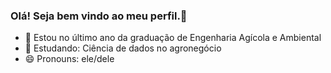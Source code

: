 ### Olá! Seja bem vindo ao meu perfil.👋

- 🔭 Estou no último ano da graduação de Engenharia Agícola e Ambiental
- 🌱 Estudando: Ciência de dados no agronegócio
- 😄 Pronouns: ele/dele
